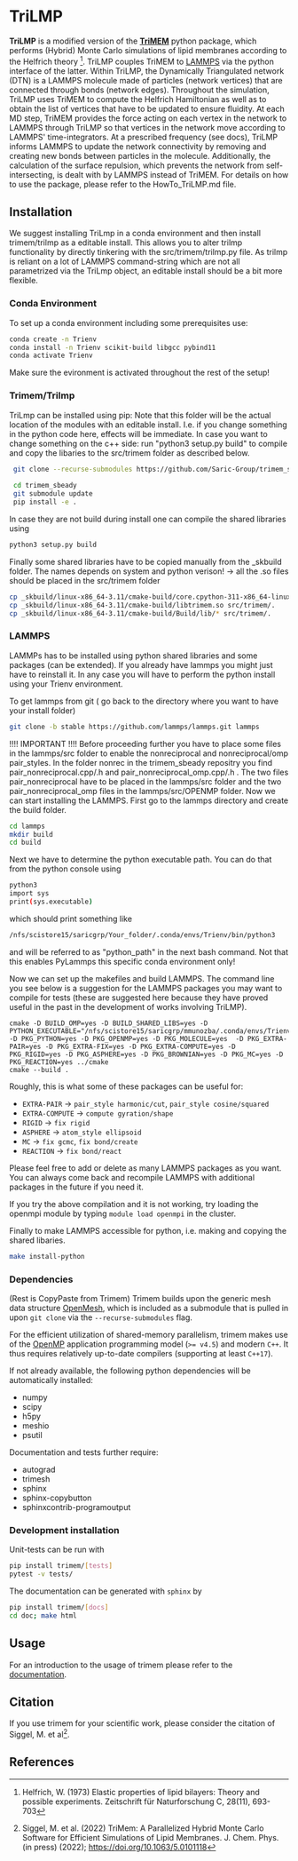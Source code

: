 # TriLMP

**TriLMP** is a modified version of the [**TriMEM**](https://github.com/bio-phys/trimem) python package, which performs (Hybrid) Monte Carlo simulations of lipid
membranes according to the Helfrich theory [^Helfrich1973]. TriLMP couples TriMEM to [LAMMPS](https://github.com/lammps/lammps) via the python interface of the latter. Within TriLMP, the Dynamically Triangulated network (DTN) is a LAMMPS molecule made of particles (network vertices) that are connected through bonds (network edges). Throughout the simulation, TriLMP uses TriMEM to compute the Helfrich Hamiltonian as well as to obtain the list of vertices that have to be updated to ensure fluidity. At each MD step, TriMEM provides the force acting on each vertex in the network to LAMMPS through TriLMP so that vertices in the network move according to LAMMPS' time-integrators. At a prescribed frequency (see docs), TriLMP informs LAMMPS to update the network connectivity by removing and creating new bonds between particles in the molecule. Additionally, the calculation of the surface repulsion, which prevents the network from self-intersecting, is dealt with by LAMMPS instead of TriMEM. For details on how to use the package, please refer to the HowTo_TriLMP.md file.

[^Helfrich1973]: Helfrich, W. (1973) Elastic properties of lipid bilayers:
  Theory and possible experiments. Zeitschrift für Naturforschung C,
  28(11), 693-703

## Installation

We suggest installing TriLmp in a conda environment and then install trimem/trilmp as a editable install.
This allows you to alter trilmp functionality by directly tinkering with the src/trimem/trilmp.py file.
As trilmp is reliant on a lot of LAMMPS command-string which are not all parametrized via the TriLmp object,
an editable install should be a bit more flexible.


### Conda Environment

To set up a conda environment including some prerequisites use:

```bash
conda create -n Trienv
conda install -n Trienv scikit-build libgcc pybind11
conda activate Trienv
```
Make sure the evironment is activated throughout the rest of the setup!

### Trimem/Trilmp
TriLmp can be installed using pip:
Note that this folder will be the actual location of the modules with an editable install.
I.e. if you change something in the python code here, effects will be immediate.
In case you want to change something on the c++ side: run "python3 setup.py build" to compile and copy 
the libaries to the src/trimem folder as described below.

```bash
 git clone --recurse-submodules https://github.com/Saric-Group/trimem_sbeady.git
 
 cd trimem_sbeady
 git submodule update
 pip install -e .
```

In case they are not build during install one can compile the shared libraries
using
```bash
python3 setup.py build
```

Finally some shared libraries have to be copied manually from the _skbuild folder. 
The names depends on system and python verison!
-> all the .so files should be placed in the src/trimem folder

```bash
cp _skbuild/linux-x86_64-3.11/cmake-build/core.cpython-311-x86_64-linux-gnu.so src/trimem/.
cp _skbuild/linux-x86_64-3.11/cmake-build/libtrimem.so src/trimem/.
cp _skbuild/linux-x86_64-3.11/cmake-build/Build/lib/* src/trimem/.
```

### LAMMPS
LAMMPs has to be installed using python shared libraries and some packages (can be extended).
If you already have lammps you might just have to reinstall it. In any case you will have to 
perform the python install using your Trienv environment.

To get lammps from git ( go back to the directory where you want to have your install folder)

```bash
git clone -b stable https://github.com/lammps/lammps.git lammps
```
!!!! IMPORTANT !!!!
Before proceeding further you have to place some files in the lammps/src folder to enable the nonreciprocal and nonreciprocal/omp pair_styles.
In the folder nonrec in the trimem_sbeady repositry you find pair_nonreciprocal.cpp/.h and pair_nonreciprocal_omp.cpp/.h .
The two files pair_nonreciprocal have to be placed in the lammps/src folder and the two pair_nonreciprocal_omp files in the lammps/src/OPENMP folder.
Now we can start installing the LAMMPS. First go to the lammps directory and create the build folder.
```bash
cd lammps                
mkdir build
cd build
```

Next we have to determine the python executable path. You can do that from the python console
using
```bash
python3              
import sys
print(sys.executable)
```
which should print something like 

```bash
/nfs/scistore15/saricgrp/Your_folder/.conda/envs/Trienv/bin/python3
```
and will be referred to as "python_path" in the next bash command. Not that this enables PyLammps this specific conda environment only! 

Now we can set up the makefiles and build LAMMPS. The command line you see below is a suggestion for the LAMMPS packages you may want to compile for tests (these are suggested here because they have proved useful in the past in the development of works involving TriLMP).

```
cmake -D BUILD_OMP=yes -D BUILD_SHARED_LIBS=yes -D PYTHON_EXECUTABLE="/nfs/scistore15/saricgrp/mmunozba/.conda/envs/Trienv/bin/python3" -D PKG_PYTHON=yes -D PKG_OPENMP=yes -D PKG_MOLECULE=yes  -D PKG_EXTRA-PAIR=yes -D PKG_EXTRA-FIX=yes -D PKG_EXTRA-COMPUTE=yes -D PKG_RIGID=yes -D PKG_ASPHERE=yes -D PKG_BROWNIAN=yes -D PKG_MC=yes -D PKG_REACTION=yes ../cmake 
cmake --build .
```

Roughly, this is what some of these packages can be useful for:
- ```EXTRA-PAIR``` $\rightarrow$ ```pair_style harmonic/cut```, ```pair_style cosine/squared```
- ```EXTRA-COMPUTE``` $\rightarrow$ ```compute gyration/shape```
- ```RIGID``` $\rightarrow$ ```fix rigid```
- ```ASPHERE``` $\rightarrow$ ```atom_style ellipsoid```
- ```MC``` $\rightarrow$ ```fix gcmc```, ```fix bond/create```
- ```REACTION``` $\rightarrow$ ```fix bond/react```

Please feel free to add or delete as many LAMMPS packages as you want. You can always come back and recompile LAMMPS with additional packages in the future if you need it.

If you try the above compilation and it is not working, try loading the openmpi module by typing ```module load openmpi``` in the cluster. 

Finally to make LAMMPS accessible for python, i.e. making and copying the shared libaries.

```bash
make install-python
```

### Dependencies


(Rest is CopyPaste from Trimem)
Trimem builds upon the generic mesh data structure
[OpenMesh](https://www.graphics.rwth-aachen.de/software/openmesh/), which
is included as a submodule that is pulled in upon `git clone` via the
`--recurse-submodules` flag.

For the efficient utilization of shared-memory parallelism, trimem makes
use of the [OpenMP](https://www.openmp.org/) application programming model
(`>= v4.5`) and modern `C++`. It thus requires relatively up-to-date
compilers (supporting at least `C++17`).

If not already available, the following python dependencies will be
automatically installed:

* numpy
* scipy
* h5py
* meshio
* psutil

Documentation and tests further require:

* autograd
* trimesh
* sphinx
* sphinx-copybutton
* sphinxcontrib-programoutput

### Development installation

Unit-tests can be run with

```bash
pip install trimem/[tests]
pytest -v tests/
```

The documentation can be generated with `sphinx` by

```bash
pip install trimem/[docs]
cd doc; make html
```

## Usage

For an introduction to the usage of trimem please refer to the
[documentation](https://trimem.readthedocs.io/).

## Citation

If you use trimem for your scientific work, please consider the citation of
Siggel, M. et al[^Siggel2022].

[^Siggel2022]: Siggel, M. et al. (2022) TriMem: A Parallelized Hybrid Monte
  Carlo Software for Efficient Simulations of Lipid Membranes.
  J. Chem. Phys. (in press) (2022); https://doi.org/10.1063/5.0101118

## References

